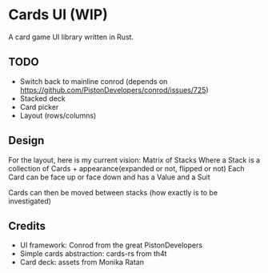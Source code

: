 Cards UI (WIP)
========

A card game UI library written in Rust.

TODO
----
* Switch back to mainline conrod (depends on https://github.com/PistonDevelopers/conrod/issues/725)
* Stacked deck
* Card picker
* Layout (rows/columns)


Design
------
For the layout, here is my current vision:
Matrix of Stacks
Where a Stack is a collection of Cards + appearance(expanded or not, flipped or not)
Each Card can be face up or face down and has a Value and a Suit

Cards can then be moved between stacks (how exactly is to be investigated)

Credits
-------
* UI framework: Conrod from the great PistonDevelopers
* Simple cards abstraction: cards-rs from th4t
* Card deck: assets from Monika Ratan
